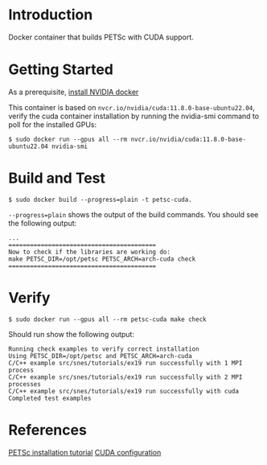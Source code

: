 # Introduction 
Docker container that builds PETSc with CUDA support. 

# Getting Started
As a prerequisite, [install NVIDIA docker](https://github.com/NVIDIA/nvidia-docker)

This container is based on `nvcr.io/nvidia/cuda:11.8.0-base-ubuntu22.04`, verify the cuda container installation by running the nvidia-smi command to poll for the installed GPUs:
```
$ sudo docker run --gpus all --rm nvcr.io/nvidia/cuda:11.8.0-base-ubuntu22.04 nvidia-smi
```

# Build and Test
```
$ sudo docker build --progress=plain -t petsc-cuda.
```

`--progress=plain` shows the output of the build commands. You should see the following output:

```
...
=========================================
Now to check if the libraries are working do:
make PETSC_DIR=/opt/petsc PETSC_ARCH=arch-cuda check
=========================================
```

# Verify
```
$ sudo docker run --gpus all --rm petsc-cuda make check
```

Should run show the following output:
```
Running check examples to verify correct installation
Using PETSC_DIR=/opt/petsc and PETSC_ARCH=arch-cuda
C/C++ example src/snes/tutorials/ex19 run successfully with 1 MPI process
C/C++ example src/snes/tutorials/ex19 run successfully with 2 MPI processes
C/C++ example src/snes/tutorials/ex19 run successfully with cuda
Completed test examples
```

# References
[PETSc installation tutorial](https://petsc.org/release/install/install_tutorial/)
[CUDA configuration](https://petsc.org/release/install/install/#cuda)